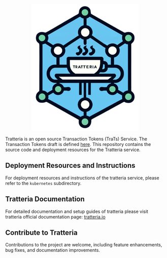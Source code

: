 <p align="center">
  <img src="docs/images/tratteria-icon-final.png" alt="Tratteria Logo" title="Tratteria Logo" height="400">
</p>

Tratteria is an open source Transaction Tokens (TraTs) Service. The Transaction Tokens draft is defined [here](https://datatracker.ietf.org/doc/draft-ietf-oauth-transaction-tokens/). This repository contains the source code and deployment resources for the Tratteria service.

## Deployment Resources and Instructions
For deployment resources and instructions of the tratteria service, please refer to the `kubernetes` subdirectory.

## Tratteria Documentation
For detailed documentation and setup guides of tratteria please visit tratteria official documentation page: [tratteria.io](https://tratteria.io)

## Contribute to Tratteria
Contributions to the project are welcome, including feature enhancements, bug fixes, and documentation improvements.